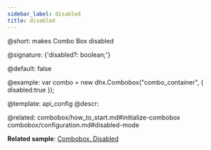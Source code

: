 ```yaml
---
sidebar_label: disabled
title: disabled
---          
```


@short: makes Combo Box disabled

@signature: {'disabled?: boolean;'}

@default: false

@example: 
var combo = new dhx.Combobox("combo_container", { 
    disabled:true
});


@template:	api_config
@descr: 

@related: combobox/how_to_start.md#initialize-combobox
combobox/configuration.md#disabled-mode

**Related sample**: [Combobox. Disabled](https://snippet.dhtmlx.com/ductsm0f)